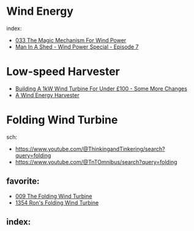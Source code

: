 # Wind Energy
index:
- [033 The Magic Mechanism For Wind Power](https://youtu.be/q7JzuM0akZc)
- [Man In A Shed - Wind Power Special - Episode 7](https://youtu.be/UmMEIJRTRrA)

# Low-speed Harvester
- [Building A 1kW Wind Turbine For Under £100 - Some More Changes](https://youtu.be/0GZGCJXpcWY)
- [A Wind Energy Harvester](https://youtu.be/pUgnIlwZJaQ)

# Folding Wind Turbine
sch:
- https://www.youtube.com/@ThinkingandTinkering/search?query=folding
- https://www.youtube.com/@TnTOmnibus/search?query=folding

## favorite:
- [009 The Folding Wind Turbine](https://youtu.be/_hBxYnSJSoo)
- [1354 Ron's Folding Wind Turbine](https://youtu.be/j3Gh9mQofv0)

index:
- 
